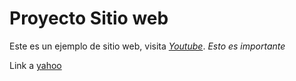 # Proyecto Sitio web

Este es un ejemplo de sitio web, visita [*Youtube*](https://youtube.com).
*Esto es importante*

Link  a [yahoo](https://yahoo.com)